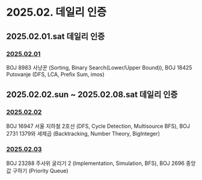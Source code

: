 # 2025.02. 데일리 인증

## 2025.02.01.sat 데일리 인증

### [2025.02.01](https://github.com/jwelyl/daily_certification/blob/main/2024/02/01/25_02_01_daily_certification.md)
BOJ 8983 사냥꾼 (Sorting, Binary Search(Lower/Upper Bound)), BOJ 18425 Putovanje (DFS, LCA, Prefix Sum, imos)

## 2025.02.02.sun ~ 2025.02.08.sat 데일리 인증

### [2025.02.02](https://github.com/jwelyl/daily_certification/blob/main/2024/02/02/25_02_02_daily_certification.md)
BOJ 16947 서울 지하철 2호선 (DFS, Cycle Detection, Multisource BFS), BOJ 2731 1379와 세제곱 (Backtracking, Number Theory, BigInteger)

### [2025.02.03](https://github.com/jwelyl/daily_certification/blob/main/2024/02/03/25_02_03_daily_certification.md)
BOJ 23288 주사위 굴리기 2 (Implementation, Simulation, BFS), BOJ 2696 중앙값 구하기 (Priority Queue)